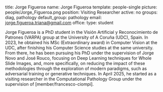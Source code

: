 title: Jorge Figueroa
name: Jorge Figueroa
template: people-single
picture: people/Jorge_Figueroa.png
position: Visiting Researcher
active: no
groups: diag, pathology
default_group: pathology
email: jorge.figueroa.triana@gmail.com
office: 
type: student

Jorge Figueroa is a PhD student in the Visión Artificial y Reconocimiento de Patrones (VARPA) group at the University of A Coruña (UDC), Spain. In 2023, he obtained his MSc (Extraordinary award) in Computer Vision at the UDC, after finishing his Computer Science studies at the same university. From there, he has been pursuing his PhD under the supervision of Jorge Novo and José Rouco, focusing on Deep Learning techniques for Whole Slide Images, and, more specifically, on reducing the impact of these methodologies through the exploration of modern paradigms, such as adversarial training or generative techniques. In April 2025, he started as a visiting researcher in the Computational Pathology Group under the supervision of [member/francesco-ciompi].
